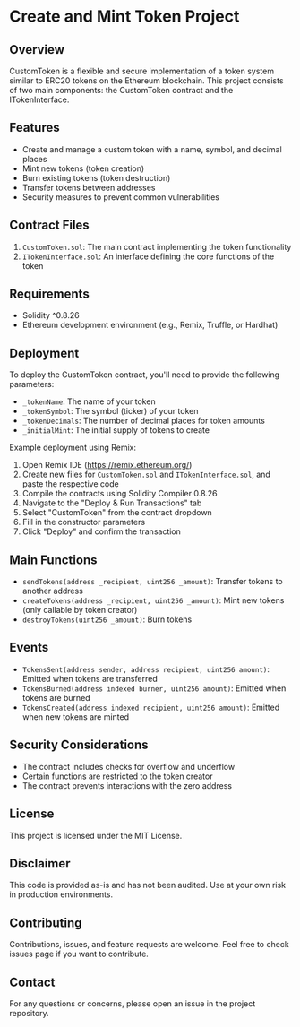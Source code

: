 # Create and Mint Token Project

## Overview

CustomToken is a flexible and secure implementation of a token system similar to ERC20 tokens on the Ethereum blockchain. This project consists of two main components: the CustomToken contract and the ITokenInterface.

## Features

- Create and manage a custom token with a name, symbol, and decimal places
- Mint new tokens (token creation)
- Burn existing tokens (token destruction)
- Transfer tokens between addresses
- Security measures to prevent common vulnerabilities

## Contract Files

1. `CustomToken.sol`: The main contract implementing the token functionality
2. `ITokenInterface.sol`: An interface defining the core functions of the token

## Requirements

- Solidity ^0.8.26
- Ethereum development environment (e.g., Remix, Truffle, or Hardhat)

## Deployment

To deploy the CustomToken contract, you'll need to provide the following parameters:

- `_tokenName`: The name of your token
- `_tokenSymbol`: The symbol (ticker) of your token
- `_tokenDecimals`: The number of decimal places for token amounts
- `_initialMint`: The initial supply of tokens to create

Example deployment using Remix:

1. Open Remix IDE (https://remix.ethereum.org/)
2. Create new files for `CustomToken.sol` and `ITokenInterface.sol`, and paste the respective code
3. Compile the contracts using Solidity Compiler 0.8.26
4. Navigate to the "Deploy & Run Transactions" tab
5. Select "CustomToken" from the contract dropdown
6. Fill in the constructor parameters
7. Click "Deploy" and confirm the transaction

## Main Functions

- `sendTokens(address _recipient, uint256 _amount)`: Transfer tokens to another address
- `createTokens(address _recipient, uint256 _amount)`: Mint new tokens (only callable by token creator)
- `destroyTokens(uint256 _amount)`: Burn tokens

## Events

- `TokensSent(address sender, address recipient, uint256 amount)`: Emitted when tokens are transferred
- `TokensBurned(address indexed burner, uint256 amount)`: Emitted when tokens are burned
- `TokensCreated(address indexed recipient, uint256 amount)`: Emitted when new tokens are minted

## Security Considerations

- The contract includes checks for overflow and underflow
- Certain functions are restricted to the token creator
- The contract prevents interactions with the zero address

## License

This project is licensed under the MIT License.

## Disclaimer

This code is provided as-is and has not been audited. Use at your own risk in production environments.

## Contributing

Contributions, issues, and feature requests are welcome. Feel free to check issues page if you want to contribute.

## Contact

For any questions or concerns, please open an issue in the project repository.
